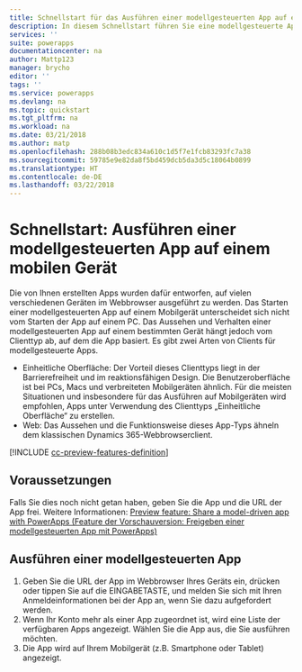 ```yaml
---
title: Schnellstart für das Ausführen einer modellgesteuerten App auf einem mobilen Gerät mit PowerApps | Microsoft-Dokumentation
description: In diesem Schnellstart führen Sie eine modellgesteuerte App auf einem mobilen Gerät aus.
services: ''
suite: powerapps
documentationcenter: na
author: Mattp123
manager: brycho
editor: ''
tags: ''
ms.service: powerapps
ms.devlang: na
ms.topic: quickstart
ms.tgt_pltfrm: na
ms.workload: na
ms.date: 03/21/2018
ms.author: matp
ms.openlocfilehash: 288b08b3edc834a610c1d5f7e1fcb83293fc7a38
ms.sourcegitcommit: 59785e9e82da8f5bd459dcb5da3d5c18064b0899
ms.translationtype: HT
ms.contentlocale: de-DE
ms.lasthandoff: 03/22/2018
---
```

# <a name="quickstart-run-a-model-driven-app-on-a-mobile-device"></a>Schnellstart: Ausführen einer modellgesteuerten App auf einem mobilen Gerät

Die von Ihnen erstellten Apps wurden dafür entworfen, auf vielen verschiedenen Geräten im Webbrowser ausgeführt zu werden. Das Starten einer modellgesteuerten App auf einem Mobilgerät unterscheidet sich nicht vom Starten der App auf einem PC. Das Aussehen und Verhalten einer modellgesteuerten App auf einem bestimmten Gerät hängt jedoch vom Clienttyp ab, auf dem die App basiert. Es gibt zwei Arten von Clients für modellgesteuerte Apps. 

- Einheitliche Oberfläche: Der Vorteil dieses Clienttyps liegt in der Barrierefreiheit und im reaktionsfähigen Design. Die Benutzeroberfläche ist bei PCs, Macs und verbreiteten Mobilgeräten ähnlich. Für die meisten Situationen und insbesondere für das Ausführen auf Mobilgeräten wird empfohlen, Apps unter Verwendung des Clienttyps „Einheitliche Oberfläche“ zu erstellen.
- Web: Das Aussehen und die Funktionsweise dieses App-Typs ähneln dem klassischen Dynamics 365-Webbrowserclient. 

[!INCLUDE [cc-preview-features-definition](../../includes/cc-preview-features-definition.md)]

## <a name="prerequisites"></a>Voraussetzungen

Falls Sie dies noch nicht getan haben, geben Sie die App und die URL der App frei. Weitere Informationen: [Preview feature: Share a model-driven app with PowerApps (Feature der Vorschauversion: Freigeben einer modellgesteuerten App mit PowerApps)](share-model-driven-app.md)

## <a name="run-a-model-driven-app"></a>Ausführen einer modellgesteuerten App
1.  Geben Sie die URL der App im Webbrowser Ihres Geräts ein, drücken oder tippen Sie auf die EINGABETASTE, und melden Sie sich mit Ihren Anmeldeinformationen bei der App an, wenn Sie dazu aufgefordert werden. 
2.  Wenn Ihr Konto mehr als einer App zugeordnet ist, wird eine Liste der verfügbaren Apps angezeigt. Wählen Sie die App aus, die Sie ausführen möchten. 
3.  Die App wird auf Ihrem Mobilgerät (z.B. Smartphone oder Tablet) angezeigt.

